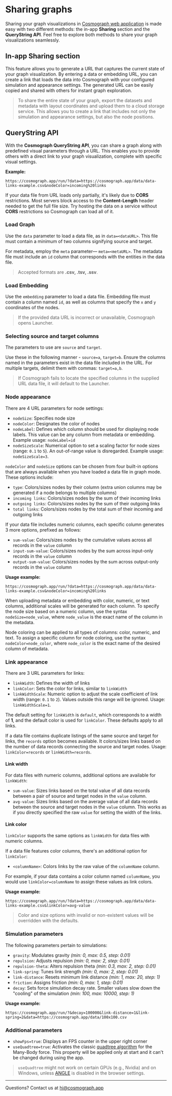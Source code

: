 # Sharing graphs

Sharing your graph visualizations in [Cosmograph web application](https://cosmograph.app/run/) is made easy with two different methods: the in-app **Sharing** section and the **QueryString API**. Feel free to explore both methods to share your graph visualizations seamlessly.

## In-app Sharing section

This feature allows you to generate a URL that captures the current state of your graph visualization. By entering a data or embedding URL, you can create a link that loads the data into Cosmograph with your configured simulation and appearance settings. The generated URL can be easily copied and shared with others for instant graph exploration.

> To share the entire state of your graph, export the datasets and metadata with layout coordinates and upload them to a cloud storage service. This allows you to create a link that includes not only the simulation and appearance settings, but also the node positions.

## QueryString API

With the **Cosmograph QueryString API**, you can share a graph along with predefined visual parameters through a URL. This enables you to provide others with a direct link to your graph visualization, complete with specific visual settings.

**Example:**

```
https://cosmograph.app/run/?data=https://cosmograph.app/data/data-links-example.csv&nodeColor=incoming%20links
```

If your data file from URL loads only partially, it's likely due to **CORS** restrictions. Most servers block access to the **Content-Length** header needed to get the full file size. Try hosting the data on a service without **CORS** restrictions so Cosmograph can load all of it.

### Load Graph

Use the `data` parameter to load a data file, as in `data=<dataURL>`. This file must contain a minimum of two columns signifying source and target.

For metadata, employ the `meta` parameter— `meta=<metaURL>`. The metadata file must include an `id` column that corresponds with the entities in the data file.

> Accepted formats are **.csv, .tsv, .ssv**.

### Load Embedding

Use the `embedding` parameter to load a data file. Embedding file must contain a column named `id`, as well as columns that specify the `x` and `y` coordinates of the nodes.

> If the provided data URL is incorrect or unavailable, Cosmograph opens Launcher.

### Selecting source and target columns

The parameters to use are `source` and `target`.

Use these in the following manner - `source=a`, `target=b`. Ensure the columns named in the parameters exist in the data file included in the URL. For multiple targets, delimit them with commas: `target=a,b`.

> If Cosmograph fails to locate the specified columns in the supplied URL data file, it will default to the Launcher.

### Node appearance

There are 4 URL parameters for node settings:

- `nodeSize`: Specifies node size
- `nodeColor`: Designates the color of nodes
- `nodeLabel`: Defines which column should be used for displaying node labels. This value can be any column from metadata or embedding. Example usage: `nodeLabel=id`
- `nodeSizeScale`: Numerical option to set a scaling factor for node sizes (range: `0.1` to `5`). An out-of-range value is disregarded. Example usage: `nodeSizeScale=3`.

`nodeColor` and `nodeSize` options can be chosen from four built-in options that are always available when you have loaded a data file in graph mode. These options include:

- `type`: Colors/sizes nodes by their column (extra union columns may be generated if a node belongs to multiple columns)
- `incoming links`: Colors/sizes nodes by the sum of their incoming links
- `outgoing links`: Colors/sizes nodes by the sum of their outgoing links
- `total links`: Colors/sizes nodes by the total sum of their incoming and outgoing links

If your data file includes numeric columns, each specific column generates 3 more options, prefixed as follows:

- `sum-value`: Colors/sizes nodes by the cumulative values across all records in the `value` column
- `input-sum-value`: Colors/sizes nodes by the sum across input-only records in the `value` column
- `output-sum-value`: Colors/sizes nodes by the sum across output-only records in the `value` column

**Usage example:**

```
https://cosmograph.app/run/?data=https://cosmograph.app/data/data-links-example.csv&nodeColor=incoming%20links
```

When uploading metadata or embedding with color, numeric, or text columns, additional scales will be generated for each column. To specify the node size based on a numeric column, use the syntax `nodeSize=node_value`, where `node_value` is the exact name of the column in the metadata.

Node coloring can be applied to all types of columns: color, numeric, and text. To assign a specific column for node coloring, use the syntax `nodeColor=node_color`, where `node_color` is the exact name of the desired column of metadata.

### Link appearance

There are 3 URL parameters for links:

- `linkWidth`: Defines the width of links
- `linkColor`: Sets the color for links, similar to `linkWidth`
- `linkWidthScale`: Numeric option to adjust the scale coefficient of link width (range: `0.1` to `2`). Values outside this range will be ignored. Usage: `linkWidthScale=1`.

The default setting for `linkWidth` is `default`, which corresponds to a width of **1**, and the default color is used for `linkColor`. These defaults apply to all links.

If a data file contains duplicate listings of the same source and target for links, the `records` option becomes available. It colors/sizes links based on the number of data records connecting the source and target nodes. Usage: `linkColor=records` or `linkWidth=records`.

#### Link width

For data files with numeric columns, additional options are available for `linkWidth`:

- `sum-value`: Sizes links based on the total value of all data records between a pair of source and target nodes in the `value` column.
- `avg-value`: Sizes links based on the average value of all data records between the source and target nodes in the `value` column. This works as if you directly specified the raw `value` for setting the width of the links.

#### Link color

`linkColor` supports the same options as `linkWidth` for data files with numeric columns.

If a data file features color columns, there's an additional option for `linkColor`:

- `<columnName>`: Colors links by the raw value of the `columnName` column.

For example, if your data contains a color column named `columnName`, you would use `linkColor=columnName` to assign these values as link colors.

**Usage example:**

```
https://cosmograph.app/run/?data=https://cosmograph.app/data/data-links-example.csv&linkColor=avg-value
```

> Color and size options with invalid or non-existent values will be overridden with the defaults.

### Simulation parameters

The following parameters pertain to simulations:

- `gravity`: Modulates gravity _(min: 0, max: 0.5, step: 0.01)_
- `repulsion`: Adjusts repulsion _(min: 0, max: 2, step: 0.01)_
- `repulsion-theta`: Alters repulsion theta _(min: 0.3, max: 2, step: 0.01)_
- `link-spring`: Tunes link strength _(min: 0, max: 2, step: 0.01)_
- `link-distance`: Resets minimum link distance _(min: 1, max: 20, step: 1)_
- `friction`: Assigns friction _(min: 0, max: 1, step: 0.01)_
- `decay`: Sets force simulation decay rate. Smaller values slow down the "cooling" of the simulation _(min: 100, max: 10000, step: 1)_

**Usage example:**

```
https://cosmograph.app/run/?&decay=100000&link-distance=1&link-spring=2&data=https://cosmograph.app/data/100x100.csv
```

### Additional parameters

- `showFps=true`: Displays an FPS counter in the upper right corner
- `useQuadtree=true`: Activates the classic [quadtree algorithm](https://en.wikipedia.org/wiki/Barnes%E2%80%93Hut_simulation) for the Many-Body force. This property will be applied only at start and it can't be changed during using the app.

> `useQuadtree` might not work on certain GPUs (e.g., Nvidia) and on Windows, unless [ANGLE](https://en.wikipedia.org/wiki/ANGLE_(software)) is disabled in the browser settings.

---

Questions? Contact us at [hi@cosmograph.app](mailto:hi@cosmograph.app) 